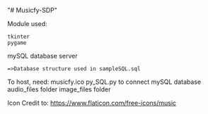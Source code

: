 "# Musicfy-SDP" 

Module used:

    tkinter
    pygame

mySQL database server 

    =>Database structure used in sampleSQL.sql

To host, need:
    musicfy.ico
    py_SQL.py to connect mySQL database
    audio_files folder
    image_files folder

Icon Credit to: https://www.flaticon.com/free-icons/music